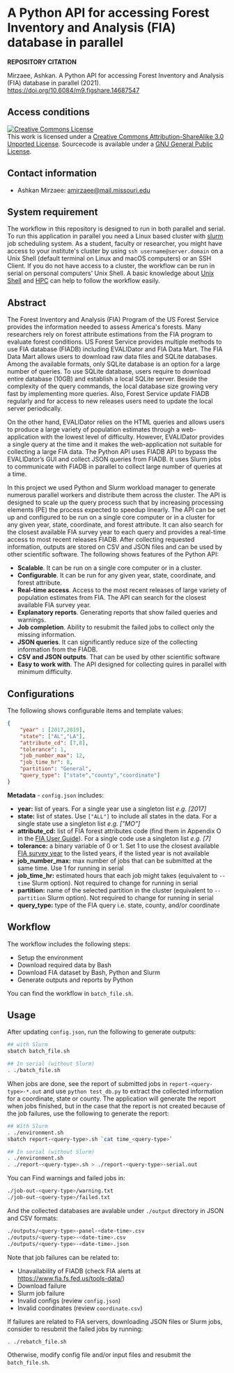# A Python API for accessing Forest Inventory and Analysis (FIA) database in parallel

**REPOSITORY CITATION**

Mirzaee, Ashkan. A Python API for accessing Forest Inventory and Analysis (FIA) database in parallel (2021). https://doi.org/10.6084/m9.figshare.14687547

## Access conditions
<a rel="license" href="http://creativecommons.org/licenses/by-sa/3.0/"><img alt="Creative Commons License" style="border-width:0" src="https://i.creativecommons.org/l/by-sa/3.0/80x15.png" /></a><br />This work is licensed under a <a rel="license" href="http://creativecommons.org/licenses/by-sa/3.0/">Creative Commons Attribution-ShareAlike 3.0 Unported License</a>.
Sourcecode is available under a [GNU General Public License](https://www.gnu.org/licenses/gpl-3.0.en.html).

## Contact information
- Ashkan Mirzaee: amirzaee@mail.missouri.edu

## System requirement
The workflow in this repository is designed to run in both parallel and serial. To run this application in parallel you need a Linux based cluster with [slurm](https://slurm.schedmd.com/) job scheduling system. As a student, faculty or researcher, you might have access to your institute's cluster by using `ssh username@server.domain` on a Unix Shell (default terminal on Linux and macOS computers) or an SSH Client. If you do not have access to a cluster, the workflow can be run in serial on personal computers' Unix Shell. A basic knowledge about [Unix Shell](https://ashki23.github.io/shell.html) and [HPC](https://ashki23.github.io/hpc.html) can help to follow the workflow easily.

## Abstract
The Forest Inventory and Analysis (FIA) Program of the US Forest Service provides the information needed to assess America's forests. Many researchers rely on forest attribute estimations from the FIA program to evaluate forest conditions. US Forest Service provides multiple methods to use FIA database (FIADB) including EVALIDator and FIA Data Mart. The FIA Data Mart allows users to download raw data files and SQLite databases. Among the available formats, only SQLite database is an option for a large number of queries. To use SQLite database, users require to download entire database (10GB) and establish a local SQLite server. Beside the complexity of the query commands, the local database size growing very fast by implementing more queries. Also, Forest Service update FIADB regularly and for access to new releases users need to update the local server periodically.

On the other hand, EVALIDator relies on the HTML queries and allows users to produce a large variety of population estimates through a web-application with the lowest level of difficulty. However, EVALIDator provides a single query at the time and it makes the web-application not suitable for collecting a large FIA data. The Python API uses FIADB API to bypass the EVALIDator’s GUI and collect JSON queries from FIADB. It uses Slurm jobs to communicate with FIADB in parallel to collect large number of queries at a time.

In this project we used Python and Slurm workload manager to generate numerous parallel workers and distribute them across the cluster. The API is designed to scale up the query process such that by increasing processing elements (PE) the process expected to speedup linearly. The API can be set up and configured to be run on a single core computer or in a cluster for any given year, state, coordinate, and forest attribute. It can also search for the closest available FIA survey year to each query and provides a real-time access to most recent releases FIADB. After collecting requested information, outputs are stored on CSV and JSON files and can be used by other scientific software. The following shows features of the Python API:

- **Scalable**. It can be run on a single core computer or in a cluster.
- **Configurable**. It can be run for any given year, state, coordinate, and forest attribute.
- **Real-time access**. Access to the most recent releases of large variety of population estimates from FIA. The API can search for the closest available FIA survey year. 
- **Explanatory reports**. Generating reports that show failed queries and warnings.
- **Job completion**. Ability to resubmit the failed jobs to collect only the missing information.
- **JSON queries**. It can significantly reduce size of the collecting information from the FIADB. 
- **CSV and JSON outputs**. That can be used by other scientific software 
- **Easy to work with**. The API designed for collecting quires in parallel with minimum difficulty.

## Configurations
The following shows configurable items and template values:

```json
{
    "year" : [2017,2019],
    "state": ["AL","LA"],
    "attribute_cd": [7,8],
    "tolerance": 1,
    "job_number_max": 12,
    "job_time_hr": 8,
    "partition": "General",
    "query_type": ["state","county","coordinate"]
}
```

**Metadata** - `config.json` includes:
- **year:** list of years. For a single year use a singleton list *e.g. [2017]*
- **state:** list of states. Use `["ALL"]` to include all states in the data. For a single state use a singleton list *e.g. ["MO"]*
- **attribute_cd:** list of FIA forest attributes code (find them in Appendix O in the [FIA User Guide](https://www.fia.fs.fed.us/library/database-documentation/current/ver80/FIADB%20User%20Guide%20P2_8-0.pdf)). For a single code use a singleton list *e.g. [7]*
- **tolerance:** a binary variable of 0 or 1. Set 1 to use the closest available [FIA survey year](https://apps.fs.usda.gov/fia/datamart/recent_load_history.html) to the listed years, if the listed year is not available
- **job_number_max:** max number of jobs that can be submitted at the same time. Use 1 for running in serial
- **job_time_hr:** estimated hours that each job might takes (equivalent to `--time` Slurm option). Not required to change for running in serial
- **partition:** name of the selected partition in the cluster (equivalent to `--partition` Slurm option). Not required to change for running in serial
- **query_type:** type of the FIA query i.e. state, county, and/or coordinate

## Workflow
The workflow includes the following steps:

- Setup the environment
- Download required data by Bash
- Download FIA dataset by Bash, Python and Slurm
- Generate outputs and reports by Python

You can find the workflow in `batch_file.sh`.

## Usage
After updating `config.json`, run the following to generate outputs:

```bash
## with Slurm
sbatch batch_file.sh

## In serial (without Slurm)
. ./batch_file.sh
```

When jobs are done, see the report of submitted jobs in `report-<query-type>-*.out` and use `python test_db.py` to extract the collected information for a coordinate, state or county. The application will generate the report when jobs finished, but in the case that the report is not created because of the job failures, use the following to generate the report:

```bash
## With Slurm
. ./environment.sh
sbatch report-<query-type>.sh `cat time_<query-type>`

## In serial (without Slurm)
. ./environment.sh
. ./report-<query-type>.sh > ./report-<query-type>-serial.out
```

You can Find warnings and failed jobs in:

```bash
./job-out-<query-type>/warning.txt
./job-out-<query-type>/failed.txt
```

And the collected databases are avalable under `./output` directory in JSON and CSV formats:

```bash
./outputs/<query-type>-panel-<date-time>.csv
./outputs/<query-type>-<date-time>.csv
./outputs/<query-type>-<date-time>.json
```

Note that job failures can be related to:
- Unavailability of FIADB (check FIA alerts at https://www.fia.fs.fed.us/tools-data/)
- Download failure
- Slurm job failure
- Invalid configs (review `config.json`)
- Invalid coordinates (review `coordinate.csv`)

If failures are related to FIA servers, downloading JSON files or Slurm jobs, consider to resubmit the failed jobs by running:

```bash
. ./rebatch_file.sh
```

Otherwise, modify config file and/or input files and resubmit the `batch_file.sh`.
